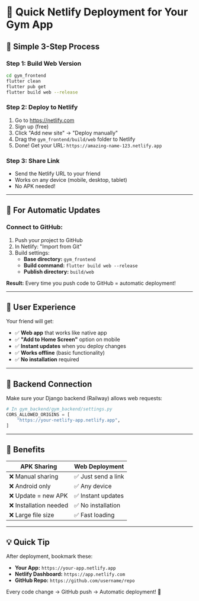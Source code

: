 # 🚀 Quick Netlify Deployment for Your Gym App

## 🎯 Simple 3-Step Process

### **Step 1: Build Web Version**
```bash
cd gym_frontend
flutter clean
flutter pub get
flutter build web --release
```

### **Step 2: Deploy to Netlify**
1. Go to https://netlify.com
2. Sign up (free)
3. Click "Add new site" → "Deploy manually"
4. Drag the `gym_frontend/build/web` folder to Netlify
5. Done! Get your URL: `https://amazing-name-123.netlify.app`

### **Step 3: Share Link**
- Send the Netlify URL to your friend
- Works on any device (mobile, desktop, tablet)
- No APK needed!

---

## 🔄 For Automatic Updates

### **Connect to GitHub:**
1. Push your project to GitHub
2. In Netlify: "Import from Git"
3. Build settings:
   - **Base directory:** `gym_frontend`
   - **Build command:** `flutter build web --release`
   - **Publish directory:** `build/web`

**Result:** Every time you push code to GitHub = automatic deployment!

---

## 📱 User Experience

Your friend will get:
- ✅ **Web app** that works like native app
- ✅ **"Add to Home Screen"** option on mobile
- ✅ **Instant updates** when you deploy changes
- ✅ **Works offline** (basic functionality)
- ✅ **No installation** required

---

## 🔧 Backend Connection

Make sure your Django backend (Railway) allows web requests:

```python
# In gym_backend/gym_backend/settings.py
CORS_ALLOWED_ORIGINS = [
    "https://your-netlify-app.netlify.app",
]
```

---

## 🎉 Benefits

| APK Sharing | Web Deployment |
|-------------|----------------|
| ❌ Manual sharing | ✅ Just send a link |
| ❌ Android only | ✅ Any device |
| ❌ Update = new APK | ✅ Instant updates |
| ❌ Installation needed | ✅ No installation |
| ❌ Large file size | ✅ Fast loading |

---

## 💡 Quick Tip

After deployment, bookmark these:
- **Your App:** `https://your-app.netlify.app`
- **Netlify Dashboard:** `https://app.netlify.com`
- **GitHub Repo:** `https://github.com/username/repo`

Every code change → GitHub push → Automatic deployment! 🚀